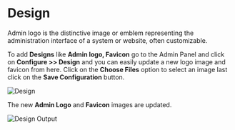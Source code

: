 # Design

Admin logo is the distinctive image or emblem representing the administration interface of a system or website, often customizable.

To add **Designs** like **Admin logo, Favicon** go to the Admin Panel and click on **Configure >> Design** and you can easily update a new logo image and favicon from here. Click on the **Choose Files** option to select an image last click on the **Save Configuration** button.

![Design](../../assets/2.2.0/images/configure/design.png)

The new **Admin Logo** and **Favicon** images are updated.

![Design Output](../../assets/2.2.0/images/configure/designOutput.png)

